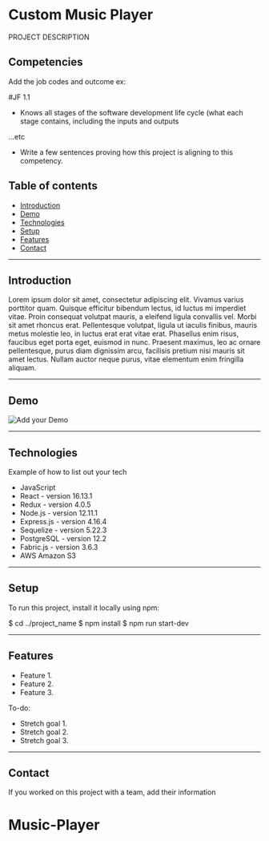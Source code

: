 # Custom Music Player

PROJECT DESCRIPTION

## Competencies

Add the job codes and outcome 
ex: 

#JF 1.1
- Knows all stages of the software development life cycle (what each stage contains, including the inputs and outputs

...etc

- Write a few sentences proving how this project is aligning to this competency.

## Table of contents

- [Introduction](#introduction)
- [Demo](#demo)
- [Technologies](#technologies)
- [Setup](#setup)
- [Features](#features)
- [Contact](#contact)

---

## Introduction

Lorem ipsum dolor sit amet, consectetur adipiscing elit. Vivamus varius porttitor quam. Quisque efficitur bibendum lectus, id luctus mi imperdiet vitae. Proin consequat volutpat mauris, a eleifend ligula convallis vel. Morbi sit amet rhoncus erat. Pellentesque volutpat, ligula ut iaculis finibus, mauris metus molestie leo, in luctus erat erat vitae erat. Phasellus enim risus, faucibus eget porta eget, euismod in nunc. Praesent maximus, leo ac ornare pellentesque, purus diam dignissim arcu, facilisis pretium nisi mauris sit amet lectus. Nullam auctor neque purus, vitae elementum enim fringilla aliquam.



---

## Demo

![Add your Demo](readme_assets/screen.gif) 

---

## Technologies
Example of how to list out your tech

- JavaScript
- React - version 16.13.1
- Redux - version 4.0.5
- Node.js - version 12.11.1
- Express.js - version 4.16.4
- Sequelize - version 5.22.3
- PostgreSQL - version 12.2
- Fabric.js - version 3.6.3
- AWS Amazon S3

---

## Setup

To run this project, install it locally using npm:

$ cd ../project_name
$ npm install
$ npm run start-dev


---

## Features

- Feature 1.
- Feature 2.
- Feature 3.

To-do:

- Stretch goal 1.
- Stretch goal 2.
- Stretch goal 3.

---

## Contact

If you worked on this project with a team, add their information
# Music-Player
